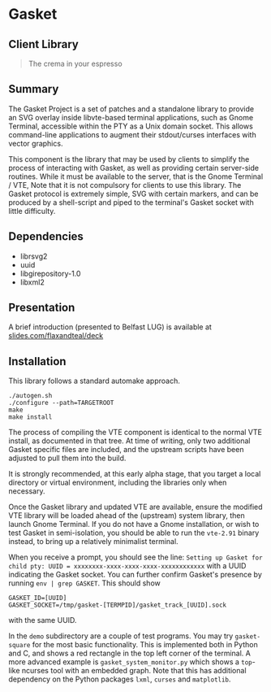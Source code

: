 # Gasket
## Client Library

> The crema in your espresso

## Summary

The Gasket Project is a set of patches and a standalone library to provide an SVG overlay inside
libvte-based terminal applications, such as Gnome Terminal, accessible within the PTY as a
Unix domain socket. This allows command-line applications to augment their stdout/curses interfaces
with vector graphics.

This component is the library that may be used by clients to simplify the process of interacting
with Gasket, as well as providing certain server-side routines. While it must be available to the
server, that is the Gnome Terminal / VTE, Note that it is not compulsory for clients to use this
library. The Gasket protocol is extremely simple, SVG with certain markers, and can be produced
by a shell-script and piped to the terminal's Gasket socket with little difficulty.

## Dependencies

* librsvg2
* uuid
* libgirepository-1.0
* libxml2

## Presentation

A brief introduction (presented to Belfast LUG) is available
at [slides.com/flaxandteal/deck](http://slides.com/flaxandteal/deck "Slide.com Gasket Presentation")

## Installation

This library follows a standard automake approach.
```
./autogen.sh
./configure --path=TARGETROOT
make
make install
```

The process of compiling the VTE component is identical to the normal VTE install, as documented
in that tree. At time of writing, only two additional Gasket specific files are included, and
the upstream scripts have been adjusted to pull them into the build.

It is strongly recommended, at this early alpha stage, that you target a local directory or
virtual environment, including the libraries only when necessary.

Once the Gasket library and updated VTE are available, ensure the modified VTE library will be
loaded ahead of the (upstream) system library, then launch Gnome Terminal. If you do not have
a Gnome installation, or wish to test Gasket in semi-isolation, you should be able to run the
`vte-2.91` binary instead, to bring up a relatively minimalist terminal.

When you receive a prompt, you should see the line:
    `Setting up Gasket for child pty: UUID = xxxxxxxx-xxxx-xxxx-xxxx-xxxxxxxxxxxx`
with a UUID indicating the Gasket socket. You can further confirm Gasket's presence by running
`env | grep GASKET`. This should show
```
GASKET_ID=[UUID]
GASKET_SOCKET=/tmp/gasket-[TERMPID]/gasket_track_[UUID].sock
```
with the same UUID.

In the `demo` subdirectory are a couple of test programs. You may try `gasket-square` for the
most basic functionality. This is implemented both in Python and C, and shows a red rectangle
in the top left corner of the terminal. A more advanced example is `gasket_system_monitor.py`
which shows a `top`-like ncurses tool with an embedded graph. Note that this has
additional dependency on the Python packages `lxml`, `curses` and `matplotlib`.
